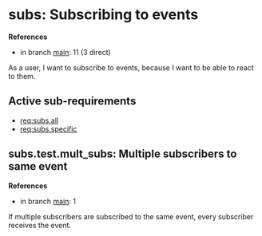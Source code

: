 # subs: Subscribing to events

**References**

- in branch [main](https://github.com/mhatzl/evident/tree/main): 11 (3 direct)

As a user, I want to subscribe to events, because I want to be able to react to them.

## Active sub-requirements

- [req:subs.all](5-REQ-subs.all)
- [req:subs.specific](5-REQ-subs.specific)

## subs.test.mult_subs: Multiple subscribers to same event

**References**

- in branch [main](https://github.com/mhatzl/evident/tree/main): 1

If multiple subscribers are subscribed to the same event, every subscriber receives the event.
